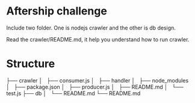 # Aftership challenge

Include two folder.
One is nodejs crawler and the other is db design.

Read the crawler/README.md, it help you understand how to run crawler.

# Structure

├── crawler
│   ├── consumer.js
│   ├── handler
│   ├── node_modules
│   ├── package.json
│   ├── producer.js
│   ├── README.md
│   └── test.js
├── db
│   └── README.md
└── README.md


